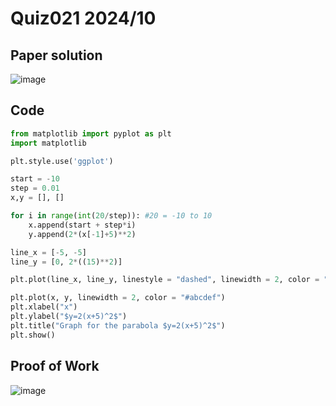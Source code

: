 # Quiz021 2024/10

## Paper solution
![image](https://github.com/user-attachments/assets/7cbadea8-f016-4dbc-8d64-3f15b7917662)

## Code
```.py
from matplotlib import pyplot as plt
import matplotlib

plt.style.use('ggplot')

start = -10
step = 0.01
x,y = [], []

for i in range(int(20/step)): #20 = -10 to 10
    x.append(start + step*i)
    y.append(2*(x[-1]+5)**2)

line_x = [-5, -5]
line_y = [0, 2*((15)**2)]

plt.plot(line_x, line_y, linestyle = "dashed", linewidth = 2, color = "#0a55a6")

plt.plot(x, y, linewidth = 2, color = "#abcdef")
plt.xlabel("x")
plt.ylabel("$y=2(x+5)^2$")
plt.title("Graph for the parabola $y=2(x+5)^2$")
plt.show()
```

## Proof of Work
![image](https://github.com/user-attachments/assets/0b0331bc-4d28-48f5-9f40-5b17a04e0bf8)

